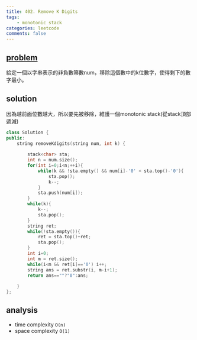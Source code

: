 ```yaml
---
title: 402. Remove K Digits
tags:  
    - monotonic stack
categories: leetcode
comments: false
---
```


## [problem](https://leetcode.com/problems/remove-k-digits/)
 
給定一個以字串表示的非負數箒數num，移除這個數中的k位數字，使得剩下的數字最小。
## solution
因為越前面位數越大，所以要先被移除，維護一個monotonic stack(從stack頂部遞減)

```c++
class Solution {
public:
    string removeKdigits(string num, int k) {
        
        stack<char> sta;
        int n = num.size();
        for(int i=0;i<n;++i){
            while(k && !sta.empty() && num[i]-'0' < sta.top()-'0'){
                sta.pop();
                k--;
            }
            sta.push(num[i]);
        }
        while(k){
            k--;
            sta.pop();
        }
        string ret;
        while(!sta.empty()){
            ret = sta.top()+ret;
            sta.pop();
        }
        int i=0;
        int m = ret.size();
        while(i<m && ret[i]=='0') i++;
        string ans = ret.substr(i, m-i+1);
        return ans==""?"0":ans;
        
    }
};
```
## analysis
- time complexity `O(n)`
- space complexity `O(1)`
